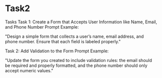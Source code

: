 # Task2
Tasks
Task 1: Create a Form that Accepts User Information like Name, Email, and Phone Number
Prompt Example:

"Design a simple form that collects a user’s name, email address, and phone number. Ensure that each field is labeled properly."

Task 2: Add Validation to the Form
Prompt Example:

"Update the form you created to include validation rules: the email should be required and properly formatted, and the phone number should only accept numeric values."
